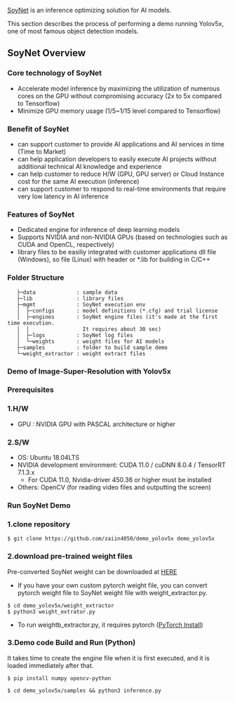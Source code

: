 [SoyNet](https://soynet.io/) is an inference optimizing solution for AI models.

This section describes the process of performing a demo running Yolov5x, one of most famous object detection models.

## SoyNet Overview

### Core technology of SoyNet

- Accelerate model inference by maximizing the utilization of numerous cores on the GPU without compromising accuracy (2x to 5x compared to Tensorflow)
- Minimize GPU memory usage (1/5~1/15 level compared to Tensorflow)

### Benefit of SoyNet

- can support customer to  provide AI applications and AI services in time (Time to Market)
- can help application developers to easily execute AI projects without additional technical AI knowledge and experience
- can help customer to reduce H/W (GPU, GPU server) or Cloud Instance cost for the same AI execution (inference)
- can support customer to respond to real-time environments that require very low latency in AI inference

### Features of SoyNet

- Dedicated engine for inference of deep learning models
- Supports NVIDIA and non-NVIDIA GPUs (based on technologies such as CUDA and OpenCL, respectively)
- library files to be easiliy integrated with customer applications
dll file (Windows), so file (Linux) with header or *.lib for building in C/C++

### Folder Structure

```
   ├─data             : sample data
   ├─lib              : library files
   ├─mgmt             : SoyNet execution env
   │  ├─configs       : model definitions (*.cfg) and trial license
   │  ├─engines       : SoyNet engine files (it's made at the first time execution.
   │  │                 It requires about 30 sec)
   │  ├─logs          : SoyNet log files
   │  └─weights       : weight files for AI models
   ├─samples          : folder to build sample demo
   └─weight_extractor : weight extract files

```

### Demo of Image-Super-Resolution with Yolov5x 

### Prerequisites

### 1.H/W

- GPU : NVIDIA GPU with PASCAL architecture or higher

### 2.S/W

- OS: Ubuntu 18.04LTS
- NVIDIA development environment: CUDA 11.0 / cuDNN 8.0.4 / TensorRT 7.1.3.x
    - For CUDA 11.0, Nvidia-driver 450.36 or higher must be installed
- Others: OpenCV (for reading video files and outputting the screen)

### Run SoyNet Demo

### 1.clone repository

```
$ git clone https://github.com/zaiin4050/demo_yolov5x demo_yolov5x
```

### 2.download pre-trained weight files

Pre-converted SoyNet weight can be downloaded at [HERE](https://github.com/zaiin4050/demo_yolov5x/releases/download/v0.1/yolov5x.weights)

- If you have your own custom pytorch weight file, you can convert pytorch weight file to SoyNet weight file with weight_extractor.py. 
```
$ cd demo_yolov5x/weight_extractor
$ python3 weight_extrator.py
```
* To run weightb_extractor.py, it requires pytorch ([PyTorch Install](https://pytorch.org/get-started/previous-versions/))  

### 3.Demo code Build and Run (Python)

It takes time to create the engine file when it is first executed, and it is loaded immediately after that.

```
$ pip install numpy opencv-python 

$ cd demo_yolov5x/samples && python3 inference.py 
```

